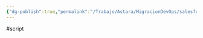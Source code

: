 ```yaml
---
{"dg-publish":true,"permalink":"/Trabajo/Astara/MigracionDevOps/salesforce/python scripts/pmd/"}
---
```



#script